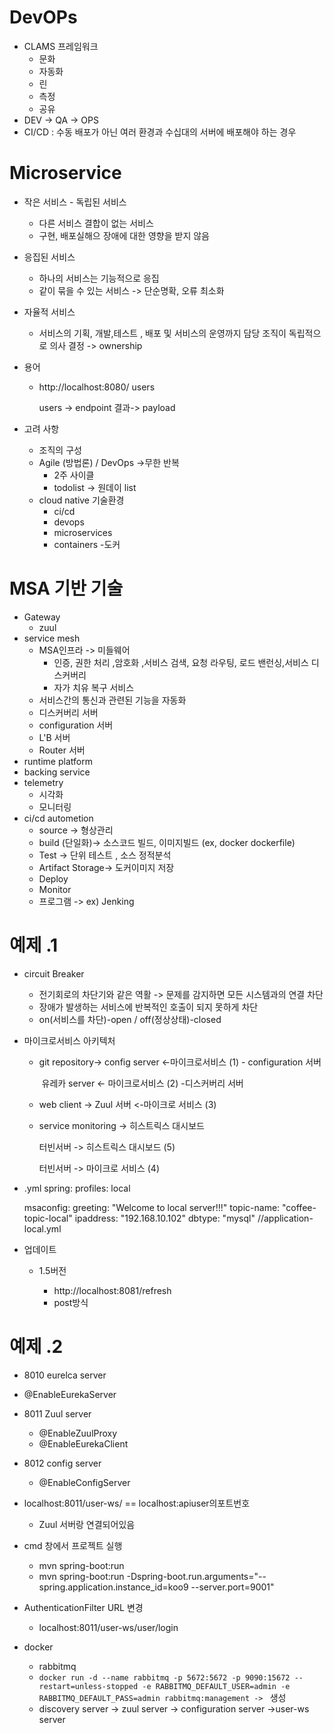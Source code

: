 # DevOPs

- CLAMS 프레임워크 
  - 문화
  - 자동화
  - 린
  - 측정
  - 공유
- DEV -> QA -> OPS
- CI/CD : 수동 배포가 아닌 여러 환경과 수십대의 서버에 배포해야 하는 경우 



# Microservice

- 작은 서비스 - 독립된 서비스 
  - 다른 서비스 결합이 없는 서비스 
  - 구현, 배포실해으 장애에 대한 영향을 받지 않음 
- 응집된 서비스 
  - 하나의 서비스는 기능적으로 응집
  - 같이 묶을 수 있는 서비스 -> 단순명확, 오류 최소화
- 자율적 서비스 
  - 서비스의 기획, 개발,테스트 , 배포 및 서비스의 운영까지 담당 조직이 독립적으로 의사 결정 -> ownership 



- 용어 

  - http://localhost:8080/ users 

    users -> endpoint    결과-> payload



- 고려 사항 
  - 조직의 구성 
  - Agile (방법론) / DevOps      ->무한 반복 
    - 2주 사이클 
    - todolist -> 원데이 list 
  - cloud native 기술환경
    - ci/cd
    - devops
    - microservices 
    - containers -도커 



# MSA 기반 기술

- Gateway 
  - zuul
- service mesh 
  - MSA인프라 -> 미들웨어 
    - 인증, 권한 처리 ,암호화 ,서비스 검색, 요청 라우팅, 로드 밴런싱,서비스 디스커버리  
    - 자가 치유 복구 서비스
  - 서비스간의 통신과 관련된 기능을 자동화 
  - 디스커버리 서버  
  - configuration 서버 
  - L'B 서버 
  - Router 서버 
- runtime platform
- backing service 
- telemetry
  - 시각화 
  - 모니터링 
- ci/cd autometion
  - source -> 형상관리
  - build (단일화)-> 소스코드 빌드, 이미지빌드 (ex, docker dockerfile)
  - Test -> 단위 테스트 , 소스 정적분석 
  - Artifact Storage-> 도커이미지 저장 
  - Deploy
  - Monitor 
  - 프로그램 -> ex) Jenking



# 예제 .1

- circuit Breaker
  - 전기회로의 차단기와 같은 역활 -> 문제를 감지하면 모든 시스템과의 연결 차단
  - 장애가 발생하는 서비스에 반복적인 호출이 되지 못하게 차단 
  - on(서비스를 차단)-open / off(정상상태)-closed  



- 마이크로서비스 아키텍처

  - git repository-> config server <-마이크로서비스 (1) - configuration 서버 

    ​		 유레카 server <- 마이크로서비스 (2) -디스커버리 서버 

  - web client -> Zuul 서버 <-마이크로 서비스 (3)

  - service monitoring -> 히스트릭스 대시보드 

    터빈서버 -> 히스트릭스 대시보드 (5)

    터빈서버 -> 마이크로 서비스 (4)
    
    


- .yml 
  spring:
  		profiles: local

  msaconfig:
  		greeting: "Welcome to local server!!!"
  		topic-name: "coffee-topic-local"
  		ipaddress: "192.168.10.102"
  		dbtype: "mysql"                                                          //application-local.yml

  

- 업데이트 


  - 1.5버전 

    - http://localhost:8081/refresh
    - post방식 

  

# 예제 .2

- 8010 eurelca server
- @EnableEurekaServer
  
- 8011 Zuul server

  - @EnableZuulProxy
  - @EnableEurekaClient
  
- 8012 config server 
  - @EnableConfigServer



- localhost:8011/user-ws/         == localhost:apiuser의포트번호 

  - Zuul 서버랑 연결되어있음

  

- cmd 창에서 프로젝트 실행
  - mvn spring-boot:run 
  - mvn spring-boot:run  -Dspring-boot.run.arguments="--spring.application.instance_id=koo9 --server.port=9001"



- AuthenticationFilter URL 변경
  - localhost:8011/user-ws/user/login 
- docker 
  - rabbitmq
  - `docker run -d --name rabbitmq -p 5672:5672 -p 9090:15672 --restart=unless-stopped -e RABBITMQ_DEFAULT_USER=admin -e RABBITMQ_DEFAULT_PASS=admin rabbitmq:management -> ` 생성
  - discovery server -> zuul server -> configuration server ->user-ws server 

